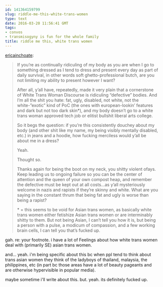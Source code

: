 ```yaml
---
id: 141364159799
slug: riddle-me-this-white-trans-women
type: text
date: 2016-03-20 11:56:41 GMT
tags:
- convos
- transmisogyny is fun for the whole family
title: riddle me this, white trans women
---
```

<p><a class="tumblr_blog" href="http://ericainchoate.tumblr.com/post/141362733047">ericainchoate</a>:</p>
<blockquote>
<p>If you’re as continually ridiculing of my body as you are when I go to something dressed as I tend to dress and present every day as part of daily survival, in other words soft ghetto-professional butch, are you not limiting my ability to present however I want?</p>
<p>After all, y’all have, repeatedly, made it very plain that a cornerstone of White Trans Woman Discourse is ridiculing “defective” bodies. And I’m all the shit you hate: fat, ugly, disabled, not white, not the white-”exotic” kind of PoC (the ones with european-lookin’ features and dark but not too dark skin*), and my body doesn’t go to a white trans woman approved tech job or elitist bullshit liberal arts college. </p>
<p>So it begs the question: if you’re this consistently douchey about my body (and other shit like my name, my being visibly mentally disabled, etc.) in jeans and a hoodie, how fucking merciless would y’all be about me in a dress?</p>
<p>Yeah.</p>
<p>Thought so.</p>
<p>Thanks again for being the boot on my neck, you shitty violent ofays. Keep leading us to ongoing failure so you can be the center of attention and the queen of your own compost heap, and remember the defective must be kept out at all costs…as y’all mysteriously welcome in nazis and rapists if they’re skinny and white. What are you saying in the constant thrum that being fat and ugly is worse than being a rapist?</p>
<p>* = this seems to be void for Asian trans women, as basically white trans women either fetishize Asian trans women or are interminably shitty to them. But not being Asian, I can’t tell you how it is, but being a person with a pulse, a modicum of compassion, and a few working brain cells, I can tell you that’s fucked up. </p>
</blockquote>

gah. re: your footnote. i have a lot of Feelings about how white trans women deal with (primarily SE) asian trans women. 

and... yeah. i'm being specific about this bc when ppl tend to think about trans asian women they think of the ladyboys of thailand, malaysia, the philippines, etc (in part bc those areas have a lot of beauty pageants and are otherwise hypervisible in popular media).

maybe sometime i'll write about this. but. yeah. its definitely fucked up.